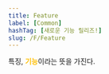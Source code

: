 ```yaml
---
title: Feature
label: [Common]
hashTag: [새로운 기능 릴리즈!]
slug: /F/Feature
---
```

특징, <span style="color:#FFBF00; font-weight:bold;">기능</span>이라는 뜻을 가진다.
